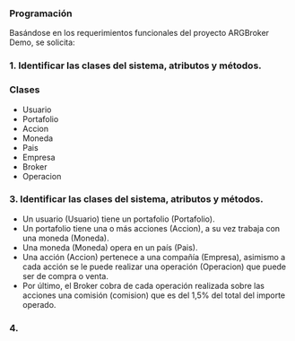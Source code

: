 ### Programación


Basándose en los requerimientos funcionales del proyecto ARGBroker Demo, se solicita:

### 1. Identificar las clases del sistema, atributos y métodos.

### Clases

- Usuario
- Portafolio
- Accion
- Moneda
- Pais
- Empresa
- Broker
- Operacion

### 3. Identificar las clases del sistema, atributos y métodos.
   
- Un usuario (Usuario) tiene un portafolio (Portafolio).
- Un portafolio tiene una o más acciones (Accion), a su vez trabaja con una moneda (Moneda).
- Una moneda (Moneda) opera en un país (Pais).
- Una acción (Accion) pertenece a una compañía (Empresa), asimismo a cada acción se le puede realizar una operación (Operacion) que puede ser de compra o venta.
- Por último, el Broker cobra de cada operación realizada sobre las acciones una comisión (comision) que es del 1,5% del total del importe operado.

### 4. 

